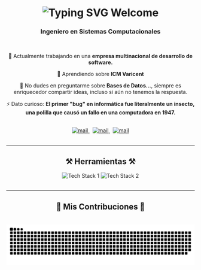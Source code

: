 <h1 align="center">
    <img src="https://readme-typing-svg.herokuapp.com/?font=Righteous&size=35&center=true&vCenter=true&width=500&height=70&duration=3500&lines=¡Bienvenidos!+👋;+Soy+Jesús+Luna!;" alt="Typing SVG Welcome" />
</h1>

<h3 align="center">Ingeniero en Sistemas Computacionales</h3>

<br/>

<div align="center">
 
 🔭 Actualmente trabajando en una **empresa multinacional de desarrollo de software.**
 
🌱 Aprendiendo sobre **ICM Varicent**

💬 No dudes en preguntarme sobre **Bases de Datos...**, siempre es enriquecedor compartir ideas, incluso si aún no tenemos la respuesta.

⚡ Dato curioso: **El primer "bug" en informática fue literalmente un insecto, una polilla que causó un fallo en una computadora en 1947.**

</div>

<br/>

<div align="center"> 
  <a href="mailto:marevalojesus@gmail.com" title="Envíame un correo">
    <img src="https://skillicons.dev/icons?i=gmail" alt="mail" /> 
  </a>
  &nbsp;
  <a href="https://www.linkedin.com/in/jesus-luna-a-1602072a6/" target="_blank">
    <img src="https://skillicons.dev/icons?i=linkedin" alt="mail" /> 
  </a>
  &nbsp;
  <a href="https://jesus-lunaare.github.io/" target="_blank"">
    <img src="https://skillicons.dev/icons?i=github" alt="mail" /> 
  </a>
</div>

<br/>
<hr/>

<h2 align="center">⚒️ Herramientas ⚒️</h2>

<div align="center">
    <img src="https://skillicons.dev/icons?i=html,css,javascript,mysql,laravel,arduino,postman" alt="Tech Stack 1" />
    <img src="https://skillicons.dev/icons?i=python,mongodb,angular,dotnet,androidstudio,cs,postgres" alt="Tech Stack 2" />
</div>

<br/>
<hr/>

<div align="center">
  <h2>🐍 Mis Contribuciones 🐍</h2>
  <br/>
  <img alt="snake eating my contributions" src="https://raw.githubusercontent.com/salesp07/salesp07/output/github-contribution-grid-snake.svg" />
</div>
